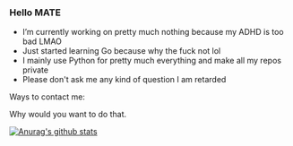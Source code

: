 ### Hello MATE


- I’m currently working on pretty much nothing because my ADHD is too bad LMAO
- Just started learning Go because why the fuck not lol
- I mainly use Python for pretty much everything and make all my repos private 
- Please don't ask me any kind of question I am retarded 


Ways to contact me:


Why would you want to do that.

[![Anurag's github stats](https://github-readme-stats.vercel.app/api?username=Spudds&?count_private=true)](https://github.com/anuraghazra/github-readme-stats)
